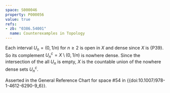 ```yaml
---
space: S000046
property: P000056
value: true
refs:
- zb: "0386.54001"
  name: Counterexamples in Topology
---
```


Each interval $U_n=(0,1/n)$ for $n\ge 2$ is open in $X$ and dense since $X$ is {P39}.
So its complement $U_n^c=X\setminus (0,1/n)$ is nowhere dense.
Since the intersection of the all $U_n$ is empty,
$X$ is the countable union of the nowhere dense sets $U_n^c$.

Asserted in the General Reference Chart for space #54 in
{{doi:10.1007/978-1-4612-6290-9_6}}.
